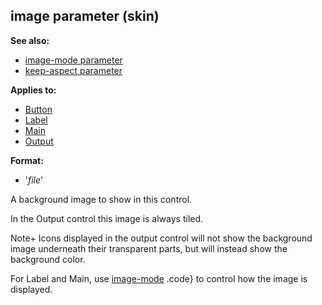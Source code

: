 ## image parameter (skin)
**See also:**
+   [image-mode parameter](/ref/%7Bskin%7D/param/image-mode.md) 
+   [keep-aspect parameter](/ref/%7Bskin%7D/param/keep-aspect.md) 
<!-- -->
**Applies to:**
+   [Button](/ref/%7Bskin%7D/control/button.md) 
+   [Label](/ref/%7Bskin%7D/control/label.md) 
+   [Main](/ref/%7Bskin%7D/control/main.md) 
+   [Output](/ref/%7Bskin%7D/control/output.md) 
<!-- -->
**Format:**
+   \'*file*\'


A background image to show in this control. 

In the
Output control this image is always tiled. 

Note+ Icons
displayed in the output control will not show the background image
underneath their transparent parts, but will instead show the background
color.


For Label and Main, use
[image-mode](/ref/%7Bskin%7D/param/image-mode.md) .code} to control how the
image is displayed.